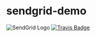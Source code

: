 # sendgrid-demo
![SendGrid Logo](https://uiux.s3.amazonaws.com/2016-logos/email-logo%402x.png)
[![Travis Badge](https://travis-ci.org/thinkingserious/ibm-sendgrid-live-test.svg?branch=master)](https://travis-ci.org/thinkingserious/ibm-sendgrid-live-test)
